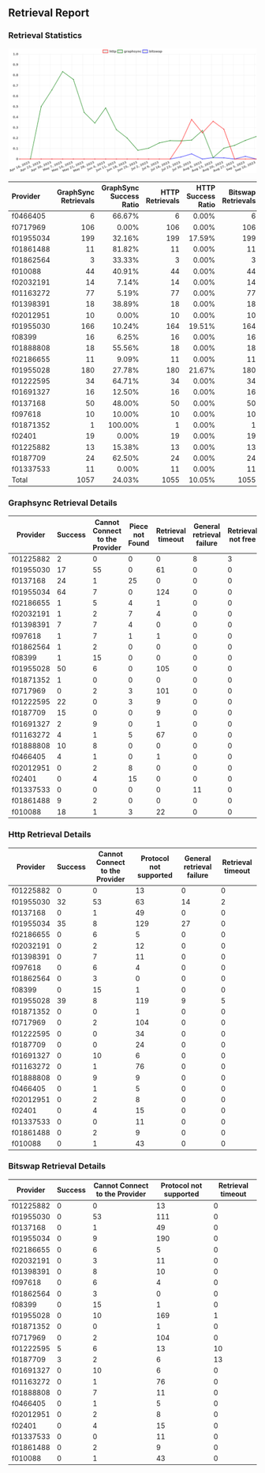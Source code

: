 ## Retrieval Report
### Retrieval Statistics
<img src="https://raw.githubusercontent.com/data-preservation-programs/filplus-checker-assets/main/filecoin-project/filecoin-plus-large-datasets/issues/1598/1694525897238.png"/>

| Provider  | GraphSync Retrievals | GraphSync Success Ratio | HTTP Retrievals | HTTP Success Ratio | Bitswap Retrievals | Bitswap Success Ratio |
| :-------- | -------------------: | ----------------------: | --------------: | -----------------: | -----------------: | --------------------: |
| f0466405  |                    6 |                  66.67% |               6 |              0.00% |                  6 |                 0.00% |
| f0717969  |                  106 |                   0.00% |             106 |              0.00% |                106 |                 0.00% |
| f01955034 |                  199 |                  32.16% |             199 |             17.59% |                199 |                 0.00% |
| f01861488 |                   11 |                  81.82% |              11 |              0.00% |                 11 |                 0.00% |
| f01862564 |                    3 |                  33.33% |               3 |              0.00% |                  3 |                 0.00% |
| f010088   |                   44 |                  40.91% |              44 |              0.00% |                 44 |                 0.00% |
| f02032191 |                   14 |                   7.14% |              14 |              0.00% |                 14 |                 0.00% |
| f01163272 |                   77 |                   5.19% |              77 |              0.00% |                 77 |                 0.00% |
| f01398391 |                   18 |                  38.89% |              18 |              0.00% |                 18 |                 0.00% |
| f02012951 |                   10 |                   0.00% |              10 |              0.00% |                 10 |                 0.00% |
| f01955030 |                  166 |                  10.24% |             164 |             19.51% |                164 |                 0.00% |
| f08399    |                   16 |                   6.25% |              16 |              0.00% |                 16 |                 0.00% |
| f01888808 |                   18 |                  55.56% |              18 |              0.00% |                 18 |                 0.00% |
| f02186655 |                   11 |                   9.09% |              11 |              0.00% |                 11 |                 0.00% |
| f01955028 |                  180 |                  27.78% |             180 |             21.67% |                180 |                 0.00% |
| f01222595 |                   34 |                  64.71% |              34 |              0.00% |                 34 |                14.71% |
| f01691327 |                   16 |                  12.50% |              16 |              0.00% |                 16 |                 0.00% |
| f0137168  |                   50 |                  48.00% |              50 |              0.00% |                 50 |                 0.00% |
| f097618   |                   10 |                  10.00% |              10 |              0.00% |                 10 |                 0.00% |
| f01871352 |                    1 |                 100.00% |               1 |              0.00% |                  1 |                 0.00% |
| f02401    |                   19 |                   0.00% |              19 |              0.00% |                 19 |                 0.00% |
| f01225882 |                   13 |                  15.38% |              13 |              0.00% |                 13 |                 0.00% |
| f0187709  |                   24 |                  62.50% |              24 |              0.00% |                 24 |                12.50% |
| f01337533 |                   11 |                   0.00% |              11 |              0.00% |                 11 |                 0.00% |
| Total     |                 1057 |                  24.03% |            1055 |             10.05% |               1055 |                 0.76% |

### Graphsync Retrieval Details
| Provider  | Success | Cannot Connect to the Provider | Piece not Found | Retrieval timeout | General retrieval failure | Retrieval not free | Retrieval rejected | Unconfirmed block transfer | Provider not online |
| --------- | ------- | ------------------------------ | --------------- | ----------------- | ------------------------- | ------------------ | ------------------ | -------------------------- | ------------------- |
| f01225882 | 2       | 0                              | 0               | 0                 | 8                         | 3                  | 0                  | 0                          | 0                   |
| f01955030 | 17      | 55                             | 0               | 61                | 0                         | 0                  | 0                  | 0                          | 33                  |
| f0137168  | 24      | 1                              | 25              | 0                 | 0                         | 0                  | 0                  | 0                          | 0                   |
| f01955034 | 64      | 7                              | 0               | 124               | 0                         | 0                  | 0                  | 4                          | 0                   |
| f02186655 | 1       | 5                              | 4               | 1                 | 0                         | 0                  | 0                  | 0                          | 0                   |
| f02032191 | 1       | 2                              | 7               | 4                 | 0                         | 0                  | 0                  | 0                          | 0                   |
| f01398391 | 7       | 7                              | 4               | 0                 | 0                         | 0                  | 0                  | 0                          | 0                   |
| f097618   | 1       | 7                              | 1               | 1                 | 0                         | 0                  | 0                  | 0                          | 0                   |
| f01862564 | 1       | 2                              | 0               | 0                 | 0                         | 0                  | 0                  | 0                          | 0                   |
| f08399    | 1       | 15                             | 0               | 0                 | 0                         | 0                  | 0                  | 0                          | 0                   |
| f01955028 | 50      | 6                              | 0               | 105               | 0                         | 0                  | 0                  | 19                         | 0                   |
| f01871352 | 1       | 0                              | 0               | 0                 | 0                         | 0                  | 0                  | 0                          | 0                   |
| f0717969  | 0       | 2                              | 3               | 101               | 0                         | 0                  | 0                  | 0                          | 0                   |
| f01222595 | 22      | 0                              | 3               | 9                 | 0                         | 0                  | 0                  | 0                          | 0                   |
| f0187709  | 15      | 0                              | 0               | 9                 | 0                         | 0                  | 0                  | 0                          | 0                   |
| f01691327 | 2       | 9                              | 0               | 1                 | 0                         | 0                  | 4                  | 0                          | 0                   |
| f01163272 | 4       | 1                              | 5               | 67                | 0                         | 0                  | 0                  | 0                          | 0                   |
| f01888808 | 10      | 8                              | 0               | 0                 | 0                         | 0                  | 0                  | 0                          | 0                   |
| f0466405  | 4       | 1                              | 0               | 1                 | 0                         | 0                  | 0                  | 0                          | 0                   |
| f02012951 | 0       | 2                              | 8               | 0                 | 0                         | 0                  | 0                  | 0                          | 0                   |
| f02401    | 0       | 4                              | 15              | 0                 | 0                         | 0                  | 0                  | 0                          | 0                   |
| f01337533 | 0       | 0                              | 0               | 0                 | 11                        | 0                  | 0                  | 0                          | 0                   |
| f01861488 | 9       | 2                              | 0               | 0                 | 0                         | 0                  | 0                  | 0                          | 0                   |
| f010088   | 18      | 1                              | 3               | 22                | 0                         | 0                  | 0                  | 0                          | 0                   |

### Http Retrieval Details
| Provider  | Success | Cannot Connect to the Provider | Protocol not supported | General retrieval failure | Retrieval timeout |
| --------- | ------- | ------------------------------ | ---------------------- | ------------------------- | ----------------- |
| f01225882 | 0       | 0                              | 13                     | 0                         | 0                 |
| f01955030 | 32      | 53                             | 63                     | 14                        | 2                 |
| f0137168  | 0       | 1                              | 49                     | 0                         | 0                 |
| f01955034 | 35      | 8                              | 129                    | 27                        | 0                 |
| f02186655 | 0       | 6                              | 5                      | 0                         | 0                 |
| f02032191 | 0       | 2                              | 12                     | 0                         | 0                 |
| f01398391 | 0       | 7                              | 11                     | 0                         | 0                 |
| f097618   | 0       | 6                              | 4                      | 0                         | 0                 |
| f01862564 | 0       | 3                              | 0                      | 0                         | 0                 |
| f08399    | 0       | 15                             | 1                      | 0                         | 0                 |
| f01955028 | 39      | 8                              | 119                    | 9                         | 5                 |
| f01871352 | 0       | 0                              | 1                      | 0                         | 0                 |
| f0717969  | 0       | 2                              | 104                    | 0                         | 0                 |
| f01222595 | 0       | 0                              | 34                     | 0                         | 0                 |
| f0187709  | 0       | 0                              | 24                     | 0                         | 0                 |
| f01691327 | 0       | 10                             | 6                      | 0                         | 0                 |
| f01163272 | 0       | 1                              | 76                     | 0                         | 0                 |
| f01888808 | 0       | 9                              | 9                      | 0                         | 0                 |
| f0466405  | 0       | 1                              | 5                      | 0                         | 0                 |
| f02012951 | 0       | 2                              | 8                      | 0                         | 0                 |
| f02401    | 0       | 4                              | 15                     | 0                         | 0                 |
| f01337533 | 0       | 0                              | 11                     | 0                         | 0                 |
| f01861488 | 0       | 2                              | 9                      | 0                         | 0                 |
| f010088   | 0       | 1                              | 43                     | 0                         | 0                 |

### Bitswap Retrieval Details
| Provider  | Success | Cannot Connect to the Provider | Protocol not supported | Retrieval timeout |
| --------- | ------- | ------------------------------ | ---------------------- | ----------------- |
| f01225882 | 0       | 0                              | 13                     | 0                 |
| f01955030 | 0       | 53                             | 111                    | 0                 |
| f0137168  | 0       | 1                              | 49                     | 0                 |
| f01955034 | 0       | 9                              | 190                    | 0                 |
| f02186655 | 0       | 6                              | 5                      | 0                 |
| f02032191 | 0       | 3                              | 11                     | 0                 |
| f01398391 | 0       | 8                              | 10                     | 0                 |
| f097618   | 0       | 6                              | 4                      | 0                 |
| f01862564 | 0       | 3                              | 0                      | 0                 |
| f08399    | 0       | 15                             | 1                      | 0                 |
| f01955028 | 0       | 10                             | 169                    | 1                 |
| f01871352 | 0       | 0                              | 1                      | 0                 |
| f0717969  | 0       | 2                              | 104                    | 0                 |
| f01222595 | 5       | 6                              | 13                     | 10                |
| f0187709  | 3       | 2                              | 6                      | 13                |
| f01691327 | 0       | 10                             | 6                      | 0                 |
| f01163272 | 0       | 1                              | 76                     | 0                 |
| f01888808 | 0       | 7                              | 11                     | 0                 |
| f0466405  | 0       | 1                              | 5                      | 0                 |
| f02012951 | 0       | 2                              | 8                      | 0                 |
| f02401    | 0       | 4                              | 15                     | 0                 |
| f01337533 | 0       | 0                              | 11                     | 0                 |
| f01861488 | 0       | 2                              | 9                      | 0                 |
| f010088   | 0       | 1                              | 43                     | 0                 |

